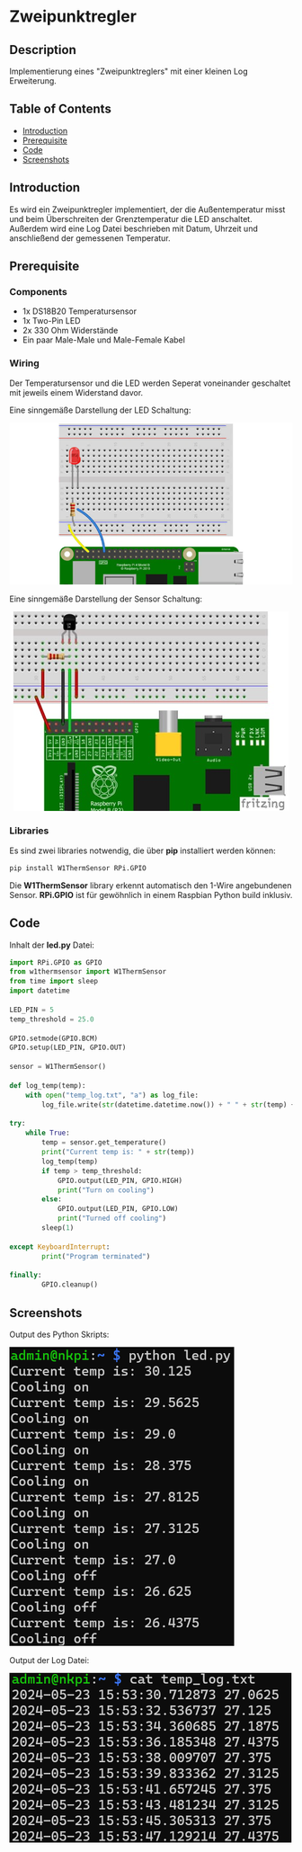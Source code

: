 # Zweipunktregler

## Description

Implementierung eines "Zweipunktreglers" mit einer kleinen Log Erweiterung.

## Table of Contents

- [Introduction](#introduction)
- [Prerequisite](#prerequisite)
- [Code](#code)
- [Screenshots](#screenshots)

## Introduction

Es wird ein Zweipunktregler implementiert, der die Außentemperatur misst und beim Überschreiten der Grenztemperatur die LED anschaltet. Außerdem wird eine Log Datei beschrieben mit Datum, Uhrzeit und anschließend der gemessenen Temperatur.

## Prerequisite

### Components

- 1x DS18B20 Temperatursensor
- 1x Two-Pin LED
- 2x 330 Ohm Widerstände
- Ein paar Male-Male und Male-Female Kabel

### Wiring

Der Temperatursensor und die LED werden Seperat voneinander geschaltet mit jeweils einem Widerstand davor.

Eine sinngemäße Darstellung der LED Schaltung:

![led_wiring](/assets/led_circuit.webp)

Eine sinngemäße Darstellung der Sensor Schaltung:

<p align="center">
  <img src="/assets/sensor_circuit.jpg" alt="sensor_wiring">
</p>

### Libraries

Es sind zwei libraries notwendig, die über **pip** installiert werden können:

```bash
pip install W1ThermSensor RPi.GPIO
```

Die **W1ThermSensor** library erkennt automatisch den 1-Wire angebundenen Sensor.
**RPi.GPIO** ist für gewöhnlich in einem Raspbian Python build inklusiv.

## Code

Inhalt der **led.py** Datei:

```python
import RPi.GPIO as GPIO
from w1thermsensor import W1ThermSensor
from time import sleep
import datetime

LED_PIN = 5
temp_threshold = 25.0

GPIO.setmode(GPIO.BCM)
GPIO.setup(LED_PIN, GPIO.OUT)

sensor = W1ThermSensor()

def log_temp(temp):
    with open("temp_log.txt", "a") as log_file:
        log_file.write(str(datetime.datetime.now()) + " " + str(temp) + "\n")

try:
    while True:
        temp = sensor.get_temperature()
        print("Current temp is: " + str(temp))
        log_temp(temp)
        if temp > temp_threshold:
            GPIO.output(LED_PIN, GPIO.HIGH)
            print("Turn on cooling")
        else:
            GPIO.output(LED_PIN, GPIO.LOW)
            print("Turned off cooling")
        sleep(1)

except KeyboardInterrupt:
        print("Program terminated")

finally:
        GPIO.cleanup()
```

## Screenshots

Output des Python Skripts:

![py_output](/assets/py_output.png)

Output der Log Datei:

![log_output](/assets/log_output.png)
